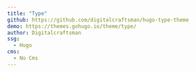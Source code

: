 ```yaml
---
title: "Type"
github: https://github.com/digitalcraftsman/hugo-type-theme
demo: https://themes.gohugo.io/theme/type/
author: Digitalcraftsman
ssg:
  - Hugo
cms:
  - No Cms
---
```

